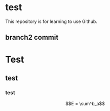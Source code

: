 # test
This repository is for learning to use Github.
## branch2 commit

# Test
## test
### test

```math
E = \sum^b_a
```
